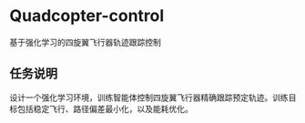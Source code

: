 # Quadcopter-control
基于强化学习的四旋翼飞行器轨迹跟踪控制

## 任务说明
设计一个强化学习环境，训练智能体控制四旋翼飞行器精确跟踪预定轨迹。训练目标包括稳定飞行、路径偏差最小化，以及能耗优化。

